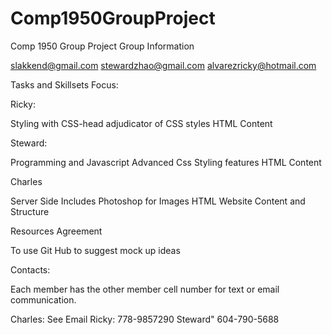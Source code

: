 # Comp1950GroupProject
Comp 1950 Group Project
Group Information

slakkend@gmail.com
stewardzhao@gmail.com
alvarezricky@hotmail.com

Tasks and Skillsets Focus: 

Ricky:

Styling with CSS-head adjudicator of CSS styles
HTML Content

Steward:

Programming and Javascript
Advanced Css Styling features
HTML Content

Charles

Server Side Includes
Photoshop for Images
HTML Website Content and Structure

Resources Agreement

To use Git Hub to suggest mock up ideas

Contacts: 

Each member has the other member cell number for text or email communication.

Charles: See Email
Ricky: 778-9857290
Steward" 604-790-5688
